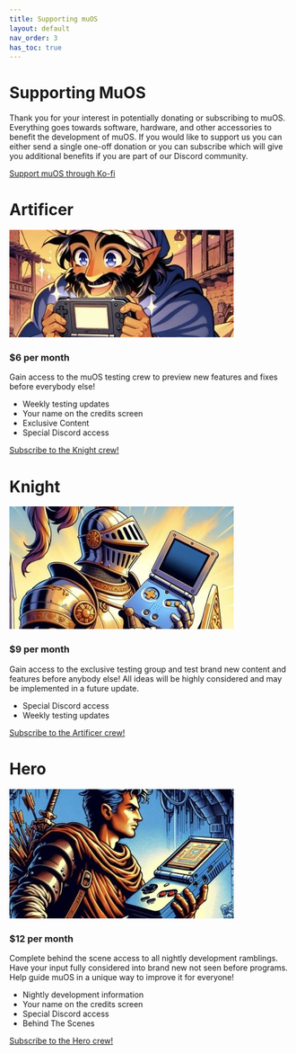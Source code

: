```yaml
---
title: Supporting muOS
layout: default
nav_order: 3
has_toc: true
---
```


# Supporting MuOS
Thank you for your interest in potentially donating or subscribing to muOS. Everything goes towards software, hardware, and other accessories to benefit the development of muOS. If you would like to support us you can either send a single one-off donation or you can subscribe which will give you additional benefits if you are part of our Discord community.

[Support muOS through Ko-fi](https://ko-fi.com/xonglebongle/)

# Artificer
![](assets/images/donate-artificer.jpg)
### $6 per month
Gain access to the muOS testing crew to preview new features and fixes before everybody else!
  * Weekly testing updates
  * Your name on the credits screen
  * Exclusive Content
  * Special Discord access

[Subscribe to the Knight crew!](https://ko-fi.com/summary/1f8db546-b1c4-460a-8071-b5c51caba440)

# Knight
![](assets/images/donate-knight.jpg)
### $9 per month
Gain access to the exclusive testing group and test brand new content and features before anybody else! All ideas will be highly considered and may be implemented in a future update. 
  * Special Discord access
  * Weekly testing updates

[Subscribe to the Artificer crew!](https://ko-fi.com/summary/06452d9a-0046-42c2-8b2b-78290ef6c1ce)

# Hero
![](assets/images/donate-hero.jpg)
### $12 per month
Complete behind the scene access to all nightly development ramblings. Have your input fully considered into brand new not seen before programs. Help guide muOS in a unique way to improve it for everyone!
  * Nightly development information
  * Your name on the credits screen
  * Special Discord access
  *  Behind The Scenes

[Subscribe to the Hero crew!](https://ko-fi.com/summary/8d9e9924-fb00-468f-a178-18d33be9bb54)
